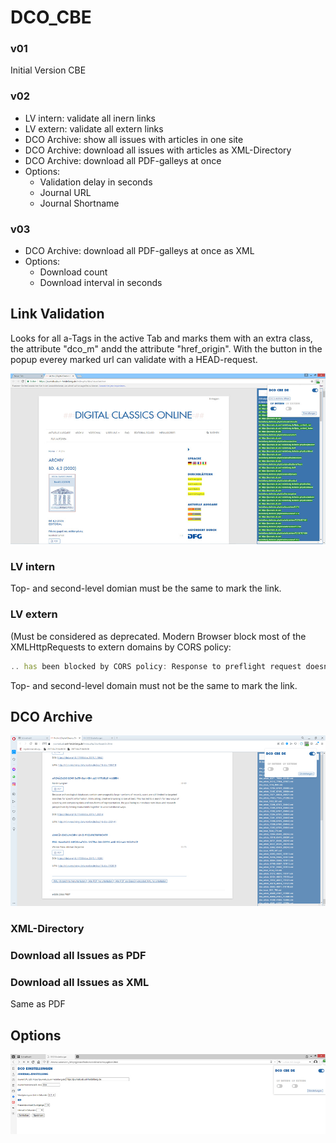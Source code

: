 # DCO_CBE

### v01
Initial Version CBE

### v02
* LV intern: validate all inern links
* LV extern: validate all extern links
* DCO Archive: show all issues with articles in one site
* DCO Archive: download all issues with articles as XML-Directory
* DCO Archive: download all PDF-galleys at once
* Options:
  * Validation delay in seconds
  * Journal URL
  * Journal Shortname

### v03
* DCO Archive: download all PDF-galleys at once as XML
* Options:
  * Download count
  * Download interval in seconds

## Link Validation
Looks for all a-Tags in the active Tab and marks them with an extra class, the attribute "dco_m" andd the attribute "href_origin". With the button in the popup everey marked url can validate with a HEAD-request.

![Screen](/readme_img/001_lv.jpg)

### LV intern
Top- and second-level domian must be the same to mark the link.

### LV extern
(Must be considered as deprecated. Modern Browser block most of the XMLHttpRequests to extern domains by CORS policy: 
```javascript
.. has been blocked by CORS policy: Response to preflight request doesn't pass access control check: No 'Access-Control-Allow-Origin' header is present on the requested resource.
```

Top- and second-level domain must not be the same to mark the link.

## DCO Archive

![Screen](/readme_img/002_download.jpg)

### XML-Directory

### Download all Issues as PDF


### Download all Issues as XML
Same as PDF 

## Options

![Screen](/readme_img/003_options.jpg)



